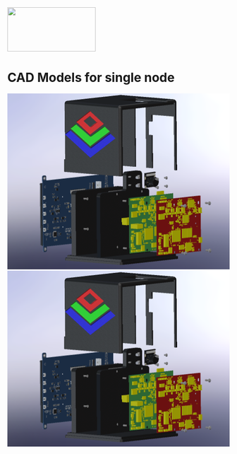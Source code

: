 <img src="https://github.com/Real-Time-MIMO/JetsonHardwareSetup/blob/Test_Setup/imgs/Logo_border_name_cropped.png" width="200" height="100">

# CAD Models for single node
<img src="imgs/FusionSense_Rev4_exploded.PNG"> 
<img src="imgs/FusionSense_Rev4_exploded.PNG">
